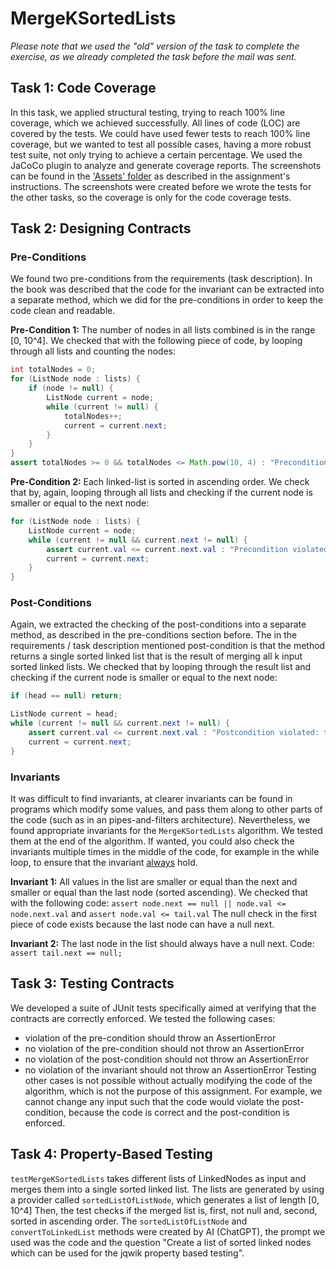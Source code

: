 # MergeKSortedLists
_Please note that we used the "old" version of the task to complete the exercise, as we already completed the task before the mail was sent._
## Task 1: Code Coverage
In this task, we applied structural testing, trying to reach 100% line coverage, which we achieved successfully.
All lines of code (LOC) are covered by the tests. 
We could have used fewer tests to reach 100% line coverage, but we wanted to test all possible cases, having a more robust test suite, not only trying to achieve a certain percentage.
We used the JaCoCo plugin to analyze and generate coverage reports.
The screenshots can be found in the ['Assets' folder](./Assets) as described in the assignment's instructions.
The screenshots were created before we wrote the tests for the other tasks, so the coverage is only for the code coverage tests.

## Task 2: Designing Contracts
### Pre-Conditions
We found two pre-conditions from the requirements (task description).
In the book was described that the code for the invariant can be extracted into a separate method, which we did for the pre-conditions in order to keep the code clean and readable.

**Pre-Condition 1:** The number of nodes in all lists combined is in the range [0, 10^4].
We checked that with the following piece of code, by looping through all lists and counting the nodes:
```java
int totalNodes = 0;
for (ListNode node : lists) {
    if (node != null) {
        ListNode current = node;
        while (current != null) {
            totalNodes++;
            current = current.next;
        }
    }
}
assert totalNodes >= 0 && totalNodes <= Math.pow(10, 4) : "Precondition violated: the number of nodes in all lists combined is in the range [0, 10^4].";
```

**Pre-Condition 2:** Each linked-list is sorted in ascending order.
We check that by, again, looping through all lists and checking if the current node is smaller or equal to the next node:
```java
for (ListNode node : lists) {
    ListNode current = node;
    while (current != null && current.next != null) {
        assert current.val <= current.next.val : "Precondition violated: each linked-list is sorted in ascending order.";
        current = current.next;
    }
}
```

### Post-Conditions
Again, we extracted the checking of the post-conditions into a separate method, as described in the pre-conditions section before.
The in the requirements / task description mentioned post-condition is that the method returns a single sorted linked list that is the result of merging all k input sorted linked lists.
We checked that by looping through the result list and checking if the current node is smaller or equal to the next node:
```java
if (head == null) return;

ListNode current = head;
while (current != null && current.next != null) {
    assert current.val <= current.next.val : "Postcondition violated: the list is not sorted in ascending order.";
    current = current.next;
}
```


### Invariants
It was difficult to find invariants, at clearer invariants can be found in programs which modify some values, and pass them along to other parts of the code (such as in an pipes-and-filters architecture).
Nevertheless, we found appropriate invariants for the `MergeKSortedLists` algorithm.
We tested them at the end of the algorithm. 
If wanted, you could also check the invariants multiple times in the middle of the code, for example in the while loop, to ensure that the invariant <u>always</u> hold. 

**Invariant 1:** All values in the list are smaller or equal than the next and smaller or equal than the last node (sorted ascending).
We checked that with the following code: `assert node.next == null || node.val <= node.next.val` and `assert node.val <= tail.val`
The null check in the first piece of code exists because the last node can have a null next.


**Invariant 2:** The last node in the list should always have a null next.
Code: `assert tail.next == null;`


## Task 3: Testing Contracts
We developed a suite of JUnit tests specifically aimed at verifying that the contracts are correctly enforced.
We tested the following cases:
- violation of the pre-condition should throw an AssertionError
- no violation of the pre-condition should not throw an AssertionError
- no violation of the post-condition should not throw an AssertionError
- no violation of the invariant should not throw an AssertionError
Testing other cases is not possible without actually modifying the code of the algorithm, which is not the purpose of this assignment.
For example, we cannot change any input such that the code would violate the post-condition, because the code is correct and the post-condition is enforced.

## Task 4: Property-Based Testing
`testMergeKSortedLists` takes different lists of LinkedNodes as input and merges them into a single sorted linked list.
The lists are generated by using a provider called `sortedListOfListNode`, which generates a list of length [0, 10^4]
Then, the test checks if the merged list is, first, not null and, second, sorted in ascending order.
The `sortedListOfListNode` and `convertToLinkedList` methods were created by AI (ChatGPT), the prompt we used was the code and the question "Create a list of sorted linked nodes which can be used for the jqwik property based testing".